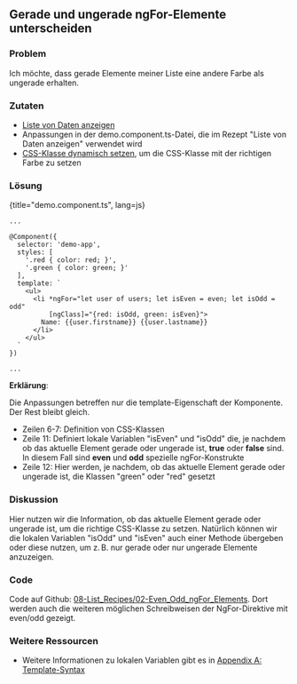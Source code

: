 ## Gerade und ungerade ngFor-Elemente unterscheiden

### Problem

Ich möchte, dass gerade Elemente meiner Liste eine andere Farbe als ungerade erhalten.

### Zutaten
* [Liste von Daten anzeigen](#c03-data-list)
* Anpassungen in der demo.component.ts-Datei, die im Rezept "Liste von Daten anzeigen" verwendet wird
* [CSS-Klasse dynamisch setzen](#c03-dynamic-classes), um die CSS-Klasse mit der richtigen Farbe zu setzen

### Lösung

{title="demo.component.ts", lang=js}
```
...

@Component({
  selector: 'demo-app',
  styles: [
    '.red { color: red; }',
    '.green { color: green; }'
  ],
  template: `
    <ul>
      <li *ngFor="let user of users; let isEven = even; let isOdd = odd"
          [ngClass]="{red: isOdd, green: isEven}">
        Name: {{user.firstname}} {{user.lastname}}
      </li>
    </ul>
  `
})

...
```

__Erklärung__:

Die Anpassungen betreffen nur die template-Eigenschaft der Komponente. Der Rest bleibt gleich.

* Zeilen 6-7: Definition von CSS-Klassen
* Zeile 11: Definiert lokale Variablen "isEven" und "isOdd" die, je nachdem ob das aktuelle Element gerade oder ungerade ist, __true__ oder __false__ sind. In diesem Fall sind __even__ und __odd__ spezielle ngFor-Konstrukte
* Zeile 12: Hier werden, je nachdem, ob das aktuelle Element gerade oder ungerade ist, die Klassen "green" oder "red" gesetzt

### Diskussion

Hier nutzen wir die Information, ob das aktuelle Element gerade oder ungerade ist, um die richtige CSS-Klasse zu setzen. Natürlich können wir die lokalen Variablen "isOdd" und "isEven" auch einer Methode übergeben oder diese nutzen, um z. B. nur gerade oder nur ungerade Elemente anzuzeigen.

### Code

Code auf Github: [08-List\_Recipes/02-Even\_Odd\_ngFor\_Elements](https://github.com/jsperts/angular2_kochbuch_code/tree/master/08-List_Recipes/02-Even_Odd_ngFor_Elements).
Dort werden auch die weiteren möglichen Schreibweisen der NgFor-Direktive mit even/odd gezeigt.

### Weitere Ressourcen

* Weitere Informationen zu lokalen Variablen gibt es in [Appendix A: Template-Syntax](#appendix-a)

